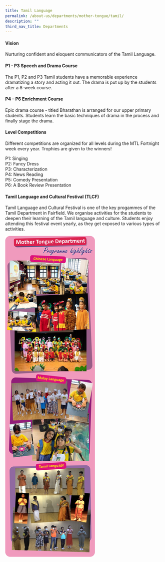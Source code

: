 ```yaml
---
title: Tamil Language
permalink: /about-us/departments/mother-tongue/tamil/
description: ""
third_nav_title: Departments
---
```




<h4><strong>Vision</strong></h4>
<p>Nurturing confident and eloquent communicators of the Tamil Language.</p>
<h4><strong>P1 - P3 Speech and Drama Course</strong></h4>
<p>The P1, P2 and P3 Tamil students have a memorable experience dramatizing a story and acting it out. The drama is put up by the students after a 8-week course.</p>
<h4><strong>P4 &ndash; P6 Enrichment Course</strong></h4>
<p>Epic drama course - titled Bharathan is arranged for our upper primary students. Students learn the basic techniques of drama in the process and finally stage the drama.</p>
<h4><strong>Level Competitions</strong></h4>
<p>Different competitions are organized for all levels during the MTL Fortnight week every year. Trophies are given to the winners!</p>
<p>P1: Singing<br />P2: Fancy Dress<br />P3: Characterization<br />P4: News Reading<br />P5: Comedy Presentation<br />P6: A Book Review Presentation</p>
<h4><strong>Tamil Language and Cultural Festival (TLCF)</strong></h4>
<p>Tamil Language and Cultural Festival is one of the key progammes of the Tamil Department in Fairfield. We organise activities for the students to deepen their learning of the Tamil language and culture. Students enjoy attending this festival event yearly, as they get exposed to various types of activities.</p>
<img src="/images/mtl.jpg">